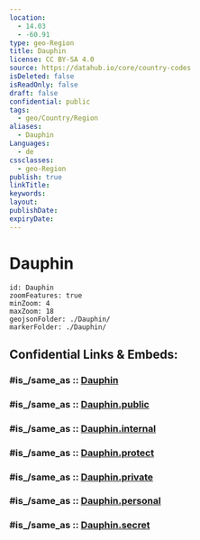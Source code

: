 ```yaml
---
location:
  - 14.03
  - -60.91
type: geo-Region
title: Dauphin
license: CC BY-SA 4.0
source: https://datahub.io/core/country-codes
isDeleted: false
isReadOnly: false
draft: false
confidential: public
tags:
  - geo/Country/Region
aliases:
  - Dauphin
Languages:
  - de
cssclasses:
  - geo-Region
publish: true
linkTitle:
keywords:
layout:
publishDate:
expiryDate:
---
```


# Dauphin

```leaflet
id: Dauphin
zoomFeatures: true 
minZoom: 4 
maxZoom: 18
geojsonFolder: ./Dauphin/
markerFolder: ./Dauphin/
```


## Confidential Links & Embeds: 

### #is_/same_as :: [Dauphin](/_Standards/Earth/Continent/America~Caribbean/Saint_Lucia/Districts~Saint_Lucia/Dauphin.md) 

### #is_/same_as :: [Dauphin.public](/_public/Earth/Continent/America~Caribbean/Saint_Lucia/Districts~Saint_Lucia/Dauphin.public.md) 

### #is_/same_as :: [Dauphin.internal](/_internal/Earth/Continent/America~Caribbean/Saint_Lucia/Districts~Saint_Lucia/Dauphin.internal.md) 

### #is_/same_as :: [Dauphin.protect](/_protect/Earth/Continent/America~Caribbean/Saint_Lucia/Districts~Saint_Lucia/Dauphin.protect.md) 

### #is_/same_as :: [Dauphin.private](/_private/Earth/Continent/America~Caribbean/Saint_Lucia/Districts~Saint_Lucia/Dauphin.private.md) 

### #is_/same_as :: [Dauphin.personal](/_personal/Earth/Continent/America~Caribbean/Saint_Lucia/Districts~Saint_Lucia/Dauphin.personal.md) 

### #is_/same_as :: [Dauphin.secret](/_secret/Earth/Continent/America~Caribbean/Saint_Lucia/Districts~Saint_Lucia/Dauphin.secret.md)

